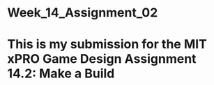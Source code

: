 # Week_14_Assignment_02
# This is my submission for the MIT xPRO Game Design Assignment 14.2: Make a Build
